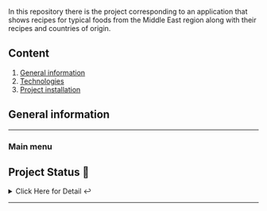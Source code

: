 In this repository there is the project corresponding to an application that shows recipes for typical foods from the Middle East region along with their recipes and countries of origin.

## Content
1. [General information](#general-info)
2. [Technologies](#technologies)
3. [Project installation](#installation)


## General information
***

### Main menu

## Project Status 🚧
<details>
     <summary>Click Here for Detail ↩️</summary>
     <br>
    <p align="justify">The project is currently in a completed state since the guidelines established for the application, both functional and visual improvements, are met.🔨 </p>
    </details>
    <hr>
